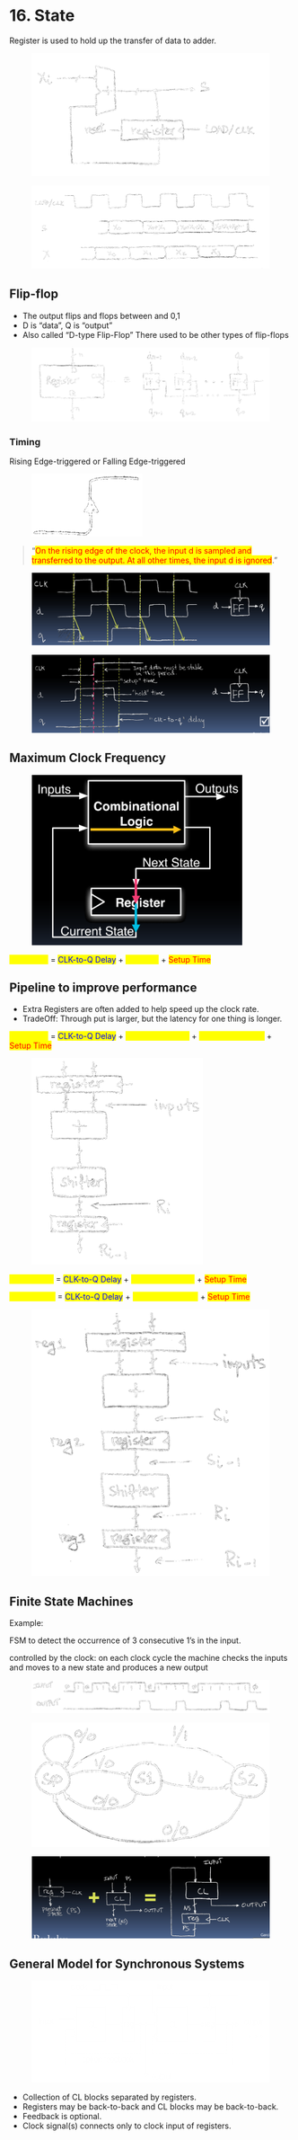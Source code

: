 # 16. State

Register is used to hold up the transfer of data to adder.



<figure><img src=".gitbook/assets/image (93).png" alt=""><figcaption></figcaption></figure>

<figure><img src=".gitbook/assets/image (94).png" alt=""><figcaption></figcaption></figure>

## Flip-flop&#x20;

* The output flips and flops between and 0,1
* D is “data”, Q is “output”
* Also called “D-type Flip-Flop” There used to be other types of flip-flops

<figure><img src=".gitbook/assets/image (95).png" alt=""><figcaption></figcaption></figure>

### Timing

Rising Edge-triggered or Falling Edge-triggered

<figure><img src=".gitbook/assets/image (96).png" alt=""><figcaption></figcaption></figure>

> “<mark style="color:red;">On the rising edge of the clock, the input d is sampled and transferred to the output. At all other times, the input d is ignored</mark>.”

<figure><img src=".gitbook/assets/image (97).png" alt=""><figcaption></figcaption></figure>

<figure><img src=".gitbook/assets/image (98).png" alt=""><figcaption></figcaption></figure>

## Maximum Clock Frequency

<figure><img src=".gitbook/assets/image (101).png" alt="" width="375"><figcaption></figcaption></figure>

<mark style="color:yellow;">Max Delay</mark> = <mark style="color:blue;">CLK-to-Q Delay</mark> + <mark style="color:yellow;">CL Delay</mark> + <mark style="color:red;">Setup Time</mark>

## Pipeline to improve performance

* Extra Registers are often added to help speed up the clock rate.
* TradeOff: Through put is larger, but the latency for one thing is longer.

<mark style="color:yellow;">Max Delay</mark> = <mark style="color:blue;">CLK-to-Q Delay</mark> + <mark style="color:yellow;">CL Delay (Adder)</mark> + <mark style="color:yellow;">CL Delay (Shifter)</mark> + <mark style="color:red;">Setup Time</mark>

<figure><img src=".gitbook/assets/image (102).png" alt=""><figcaption></figcaption></figure>

<mark style="color:yellow;">Max Delay 1</mark> = <mark style="color:blue;">CLK-to-Q Delay</mark> + <mark style="color:yellow;">CL Delay (Adder)</mark> + <mark style="color:red;">Setup Time</mark>

<mark style="color:yellow;">Max Delay 2</mark> = <mark style="color:blue;">CLK-to-Q Delay</mark> + <mark style="color:yellow;">CL Delay (Shifter)</mark> + <mark style="color:red;">Setup Time</mark>

<figure><img src=".gitbook/assets/image (103).png" alt=""><figcaption></figcaption></figure>

## Finite State Machines

Example:&#x20;

FSM to detect the occurrence of 3 consecutive 1’s in the input.

controlled by the clock: on each clock cycle the machine checks the inputs and moves to a new state and produces a new output

<figure><img src=".gitbook/assets/image (104).png" alt=""><figcaption></figcaption></figure>

<figure><img src=".gitbook/assets/image (105).png" alt=""><figcaption></figcaption></figure>

<figure><img src=".gitbook/assets/image (106).png" alt=""><figcaption></figcaption></figure>

## General Model for Synchronous Systems

<figure><img src=".gitbook/assets/image (107).png" alt=""><figcaption></figcaption></figure>

* Collection of CL blocks separated by registers.&#x20;
* Registers may be back-to-back and CL blocks may be back-to-back.&#x20;
* Feedback is optional.&#x20;
* Clock signal(s) connects only to clock input of registers.





